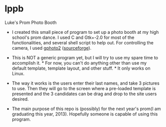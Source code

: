 lppb
====

Luke's Prom Photo Booth

*    I created this small piece of program to set up a photo booth at my high school's prom dance. I used C and Gtk+-2.0 for most of the functionalities, and several shell script to help out. For controlling the camera, I used [gphoto2](http://www.gphoto.org/proj/gphoto2/) ([sourceforge](http://gphoto.sourceforge.net/)). 

*    This is NOT a generic program yet, but I will try to use my spare time to accomplish it. 
    *    For now, you can't do anything other than use my default template, template layout, and other stuff.
    *    It only works on Linux.

*    The way it works is the users enter their last names, and take 3 pictures to use. Then they will go to the screen where a pre-loaded template is presented and the 3 candidates can be drag and drop to the site users desired.

*    The main purpose of this repo is (possibly) for the next year's prom(I am graduating this year, 2013). Hopefully someone is capable of using this program.

